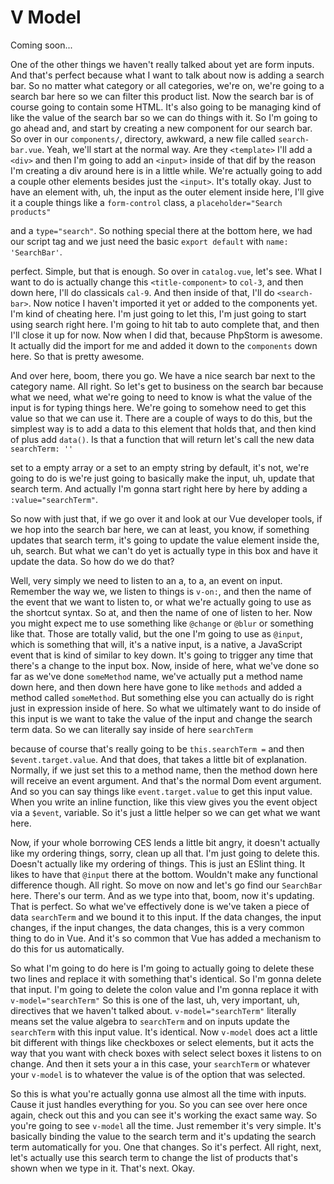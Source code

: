 # V Model

Coming soon...

One of the other things we haven't really talked about yet are form inputs. And
that's perfect because what I want to talk about now is adding a search bar. So no
matter what category or all categories, we're on, we're going to a search bar here so
we can filter this product list. Now the search bar is of course going to contain
some HTML. It's also going to be managing kind of like the value of the search bar so
we can do things with it. So I'm going to go ahead and, and start by creating a new
component for our search bar. So over in our `components/`, directory, awkward, a new
file called `search-bar.vue`. Yeah, we'll start at the normal way. Are they
`<template>` I'll add a `<div>` and then I'm going to add an `<input>` inside of that dif by
the reason I'm creating a div around here is in a little while. We're actually going
to add a couple other elements besides just the `<input>`. It's totally okay. Just to
have an element with, uh, the input as the outer element inside here, I'll give it a
couple things like a `form-control` class, a `placeholder="Search products"`

and a `type="search"`. So nothing special there at the bottom here, we had our script
tag and we just need the basic `export default` with `name: 'SearchBar'`.

perfect. Simple, but that is enough. So over in `catalog.vue`, let's see. What I
want to do is actually change this `<title-component>` to `col-3`, and then down here,
I'll do classicals `cal-9`. And then inside of that, I'll do `<search-bar>`. Now notice
I haven't imported it yet or added to the components yet. I'm kind of cheating here.
I'm just going to let this, I'm just going to start using search right here. I'm
going to hit tab to auto complete that, and then I'll close it up for now. Now when I
did that, because PhpStorm is awesome. It actually did the import for me and added it
down to the `components` down here. So that is pretty awesome.

And over here, boom, there you go. We have a nice search bar next to the category
name. All right. So let's get to business on the search bar because what we need,
what we're going to need to know is what the value of the input is for typing things
here. We're going to somehow need to get this value so that we can use it. There are
a couple of ways to do this, but the simplest way is to add a data to this element
that holds that, and then kind of plus add `data()`. Is that a function that will return
let's call the new data `searchTerm: ''`

set to a empty array or a set to an empty string by default, it's not, we're going to
do is we're just going to basically make the input, uh, update that search term. And
actually I'm gonna start right here by here by adding a `:value="searchTerm"`.

So now with just that, if we go over it and look at our Vue developer tools, if we
hop into the search bar here, we can at least, you know, if something updates that
search term, it's going to update the value element inside the, uh, search. But what
we can't do yet is actually type in this box and have it update the data. So how do
we do that?

Well, very simply we need to listen to an a, to a, an event on input. Remember the
way we, we listen to things is `v-on:`, and then the name of the event that
we want to listen to, or what we're actually going to use as the shortcut syntax. So
at, and then the name of one of listen to her. Now you might expect me to use
something like `@change` or `@blur` or something like that. Those are totally valid,
but the one I'm going to use as `@input`, which is something that will, it's a native
input, is a native, a JavaScript event that is kind of similar to key down. It's
going to trigger any time that there's a change to the input box. Now, inside of
here, what we've done so far as we've done `someMethod` name, we've actually put a
method name down here, and then down here have gone to like `methods` and added a
method called `someMethod`. But something else you can actually do is right just in
expression inside of here. So what we ultimately want to do inside of this input is
we want to take the value of the input and change the search term data. So we can
literally say inside of here `searchTerm`

because of course that's really going to be `this.searchTerm =` and then
`$event.target.value`. And that does, that takes a little bit of
explanation. Normally, if we just set this to a method name, then the method down
here will receive an event argument. And that's the normal Dom event argument. And so
you can say things like `event.target.value` to get this input value. When
you write an inline function, like this view gives you the event object via a
`$event`, variable. So it's just a little helper so we can get what we want here.

Now, if your whole borrowing CES lends a little bit angry, it doesn't actually like
my ordering things, sorry, clean up all that. I'm just going to delete this. Doesn't
actually like my ordering of things. This is just an ESlint thing. It likes to have
that `@input` there at the bottom. Wouldn't make any functional difference though.
All right. So move on now and let's go find our `SearchBar` here. There's our term.
And as we type into that, boom, now it's updating. That is perfect. So what we've
effectively done is we've taken a piece of data `searchTerm` and we bound it to this
input. If the data changes, the input changes, if the input changes, the data
changes, this is a very common thing to do in Vue. And it's so common that Vue has
added a mechanism to do this for us automatically.

So what I'm going to do here is I'm going to actually going to delete these two lines
and replace it with something that's identical. So I'm gonna delete that input. I'm
going to delete the colon value and I'm gonna replace it with `v-model="searchTerm"`
So this is one of the last, uh, very important, uh, directives that we haven't
talked about. `v-model="searchTerm"` literally means set the value algebra to
`searchTerm` and on inputs update the `searchTerm` with this input value. It's
identical. Now `v-model` does act a little bit different with things like checkboxes or
select elements, but it acts the way that you want with check boxes with select
select boxes it listens to on change. And then it sets your a in this case, your
`searchTerm` or whatever your `v-model` is to whatever the value is of the option that
was selected.

So this is what you're actually gonna use almost all the time with inputs. Cause it
just handles everything for you. So you can see over here once again, check out this
and you can see it's working the exact same way. So you're going to see `v-model` all
the time. Just remember it's very simple. It's basically binding the value to the
search term and it's updating the search term automatically for you. One that
changes. So it's perfect. All right, next, let's actually use this search term to
change the list of products that's shown when we type in it. That's next. Okay.

